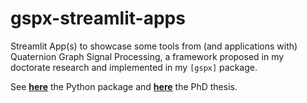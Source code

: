# gspx-streamlit-apps

Streamlit App(s) to showcase some tools from (and applications with) Quaternion Graph Signal Processing, a framework proposed in my doctorate research and implemented in my `[gspx]` package.

See **[here](https://github.com/gboaviagem/gspx)** the Python package and **[here](https://github.com/gboaviagem/phd-thesis)** the PhD thesis.
